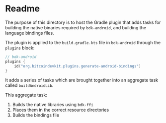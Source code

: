 # Readme
The purpose of this directory is to host the Gradle plugin that adds tasks for building the native binaries required by `bdk-android`, and building the language bindings files.

The plugin is applied to the `build.gradle.kts` file in `bdk-android` through the `plugins` block:
```kotlin
// bdk-android
plugins {
    id("org.bitcoindevkit.plugins.generate-android-bindings")
}
```

It adds a series of tasks which are brought together into an aggregate task called `buildAndroidLib`. 

This aggregate task:
1. Builds the native libraries using `bdk-ffi`
2. Places them in the correct resource directories
3. Builds the bindings file
